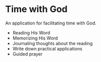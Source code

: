 # Time with God

An application for facilitating time with God.

- Reading His Word
- Memorizing His Word
- Journaling thoughts about the reading
- Write down practical applications
- Guided prayer
